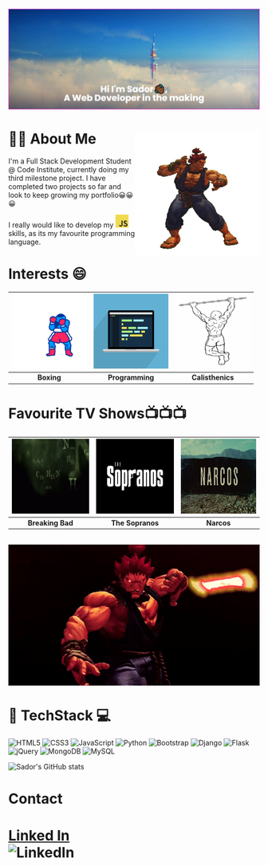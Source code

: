 ![Header](banner.png)

# 🧑🏾 About Me  <img align="right" alt="Akuma" width="250" height="250" src=Akuma.gif />

I'm a Full Stack Development Student @ Code Institute, currently doing my third milestone project. I have completed two projects so far and look to keep growing my portfolio😀😀😀

I really would like to develop my <img alt="JavaScript" width="26px" src="https://raw.githubusercontent.com/github/explore/80688e429a7d4ef2fca1e82350fe8e3517d3494d/topics/javascript/javascript.png" /> skills, as its my favourite programming language. 

# **Interests** 😄
| <img width="150px" height="150px" alt="boxing" src=Boxing.gif /> | <img alt="coding" width="150px" height="150px" src=coding.gif /> | <img width="150px" height="150px" alt="calisthenics" src=Pull_Ups.gif />
| :---: | :---: | :---: |
| <b>Boxing</b> | <b>Programming</b> | <b>Calisthenics</b> |

# **Favourite TV Shows📺📺📺**
| <img src=breakingbad-intro.gif width="200px" height="150px"> | <img src=Sopranos-Title.jpg width="200px" height="150px"> | <img src=Narcos.jpg width="200px" height="150px"> | 
| :---: | :---: | :---: |
| <b>Breaking Bad</b> | <b>The Sopranos</b> | <b>Narcos</b> | 

<br>

<img align="center" alt="Akuma Ultra" width="700px" src=AkumaUltra.gif />

# 🧰 **TechStack** 💻
![HTML5](https://img.shields.io/badge/html5-%23E34F26.svg?style=for-the-badge&logo=html5&logoColor=white)
![CSS3](https://img.shields.io/badge/css3-%231572B6.svg?style=for-the-badge&logo=css3&logoColor=white)
![JavaScript](https://img.shields.io/badge/javascript-%23323330.svg?style=for-the-badge&logo=javascript&logoColor=%23F7DF1E)
![Python](https://img.shields.io/badge/python-3670A0?style=for-the-badge&logo=python&logoColor=ffdd54)
![Bootstrap](https://img.shields.io/badge/bootstrap-%23563D7C.svg?style=for-the-badge&logo=bootstrap&logoColor=white)
![Django](https://img.shields.io/badge/django-%23092E20.svg?style=for-the-badge&logo=django&logoColor=white)
![Flask](https://img.shields.io/badge/flask-%23000.svg?style=for-the-badge&logo=flask&logoColor=white)
![jQuery](https://img.shields.io/badge/jquery-%230769AD.svg?style=for-the-badge&logo=jquery&logoColor=white)
![MongoDB](https://img.shields.io/badge/MongoDB-%234ea94b.svg?style=for-the-badge&logo=mongodb&logoColor=white)
![MySQL](https://img.shields.io/badge/mysql-%2300f.svg?style=for-the-badge&logo=mysql&logoColor=white)

![Sador's GitHub stats](https://github-readme-stats.vercel.app/api?username=IzzySoprano&show_icons=true&theme=highcontrast)

# Contact

# [Linked In](https://www.linkedin.com/in/sador-zerezghi/) <br> ![LinkedIn](https://img.shields.io/badge/linkedin-%230077B5.svg?style=for-the-badge&logo=linkedin&logoColor=white)
